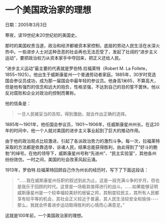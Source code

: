 # 一个美国政治家的理想

日期：2005年3月3日

寒夜，读19世纪末20世纪初的美国史。

那时的美国权贵当道，政治和经济都被资本家控制，底层的劳动人民生活在水深火热中。一些进步人士对这种丑恶的社会再也无法忍受了，发起了壮阔的“进步主义运动”，要把政治权力从资本家手中夺回来，把正义还给人民。

“进步主义运动”最主要的代表就是罗伯特.拉福莱特（Robert M. La Follete，1855~1925）。他出生于威斯康星州一个普通劳动者家庭。1885年，30岁时竞选国会参议员成功，成为那一届国会中最年轻的参议员。他身高1米65，不算高大，但是他有强烈的信念和远大的抱负，性格坚强，不达到自己的目的誓不罢休。他以反对腐败和企业对政治的控制而著称。

他的信条是：

> 一旦人民被妥当的告知，得到激励，就会作出正确的选择。

1885年～1901年，他任国会参议员，1901～1906年，任威斯康星州州长。在这20年的时间中，他一个人就对美国的进步主义事业起到了巨大的推动作用。

由于他的政治观点比较激进，引起了各派政治势力的激烈斗争。每一次，拉福莱特采取的方法都是依靠选举，诉诸人民，结果总能获得胜利，由此得到了“好斗的鲍勃”的绰号。在他的领导下，威斯康星州号称“先进州”、“民主实验室”，其他各州纷纷效仿。一时之间，美国的社会改革风起云涌。

1913年，罗伯特.拉福莱特回顾自己作为州长的经历时，写下了下面这段话：

> “……我在威斯康星州任职的叙述到此为止。这是一段充满斗争的岁月，但也是我乐于回顾的时代。这曾是一场极其值得进行的战斗。……如果能够证明威斯康星州是一个较幸福较美好的居留之邦，其制度较民主，其所有人民都享有较平等的机会，其社会正义较近于普遍，其人民生活较安全和愉快----那么，我就会怀着进步运动取得胜利的心情而心满意足。”

这就是100年前，一个美国政治家的理想。
